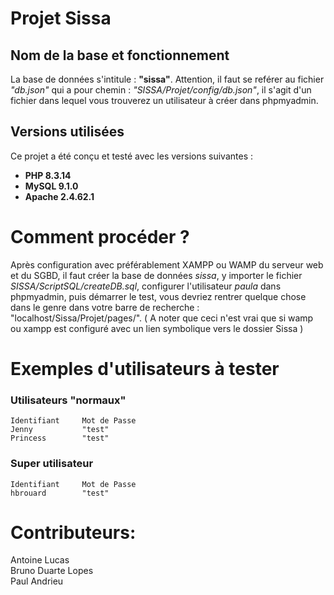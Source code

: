 # Projet Sissa
## Nom de la base et fonctionnement
La base de données s'intitule : __"sissa"__.
Attention, il faut se reférer au fichier _"db.json"_ qui a pour chemin : _"SISSA/Projet/config/db.json"_, il s'agit d'un fichier dans lequel vous trouverez un utilisateur à créer dans phpmyadmin.
## Versions utilisées
Ce projet a été conçu et testé avec les versions suivantes :
- __PHP 8.3.14__ 
- __MySQL 9.1.0__
- __Apache 2.4.62.1__

# Comment procéder ?
Après configuration avec préférablement XAMPP ou WAMP du serveur web et du SGBD, il faut créer la base de données _sissa_, y importer le fichier _SISSA/ScriptSQL/createDB.sql_, configurer l'utilisateur _paula_ dans phpmyadmin, puis démarrer le test, vous devriez rentrer quelque chose dans le genre dans votre barre de recherche : "localhost/Sissa/Projet/pages/". ( A noter que ceci n'est vrai que si wamp ou xampp est configuré avec un lien symbolique vers le dossier Sissa )

# Exemples d'utilisateurs à tester
### Utilisateurs "normaux"
    Identifiant     Mot de Passe
    Jenny           "test"
    Princess        "test"
### Super utilisateur
    Identifiant     Mot de Passe
    hbrouard        "test"



# Contributeurs:
Antoine Lucas \
Bruno Duarte Lopes \
Paul Andrieu
